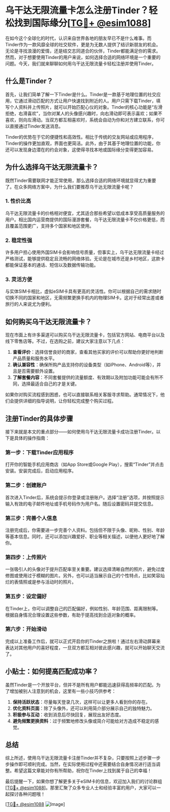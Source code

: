 # 乌干达无限流量卡怎么注册Tinder？轻松找到国际缘分[[TG💪+ @esim1088](https://t.me/s/esim1088)]

在如今这个全球化的时代，认识来自世界各地的朋友早已不是什么难事。而Tinder作为一款风靡全球的社交软件，更是为无数人提供了结识新朋友的机会。无论是寻找浪漫的爱情，还是结交志同道合的伙伴，Tinder都能满足你的需求。然而，对于想要使用Tinder的用户来说，如何选择合适的网络环境是一个重要的问题。今天，我们就来聊聊如何用乌干达无限流量卡轻松注册并使用Tinder。

## 什么是Tinder？

首先，让我们简单了解一下Tinder是什么。Tinder是一款基于地理位置的社交应用，它通过滑动匹配的方式让用户快速找到附近的人。用户只需下载Tinder，填写个人资料并上传照片，就可以开始匹配心仪的对象。Tinder的核心功能是“左滑拒绝，右滑喜欢”，当你对某人的头像感兴趣时，向右滑动即可表示喜欢；如果不喜欢，则向左滑动。当双方都互相喜欢时，系统会自动为你和对方建立联系，你可以直接通过Tinder发送消息。

Tinder的优势在于它的便捷性和高效性。相比于传统的交友网站或应用程序，Tinder的操作更加直观，界面也更简洁。此外，由于其基于地理位置的功能，你还可以发现身边潜在的约会对象，这使得寻找本地或国际缘分变得更加容易。

## 为什么选择乌干达无限流量卡？

既然Tinder需要联网才能正常使用，那么选择合适的网络环境就显得尤为重要了。在众多网络方案中，为什么我们要推荐乌干达无限流量卡呢？

### 1. **性价比高**
乌干达无限流量卡的价格相对便宜，尤其适合那些希望以低成本享受高质量服务的用户。相比国内运营商提供的国际漫游套餐，乌干达无限流量卡不仅价格更低，而且覆盖范围更广，支持多个国家和地区使用。

### 2. **稳定性强**
许多用户担心使用外国SIM卡会影响信号质量，但事实上，乌干达无限流量卡经过严格测试，能够提供稳定且流畅的网络体验。无论是在城市还是乡村地区，这款卡都能保证基本的通话、短信以及数据传输功能。

### 3. **灵活方便**
与实体SIM卡相比，虚拟eSIM卡具有更高的灵活性。你可以根据自己的需求随时切换不同的国家和地区，无需频繁更换手机内的物理SIM卡。这对于经常出差或者旅行的人来说尤为便利。

## 如何购买乌干达无限流量卡？

现在市面上有许多渠道可以购买乌干达无限流量卡，包括官方网站、电商平台以及线下零售店等。不过，在选购之前，建议大家注意以下几点：

1. **查看评价**：选择信誉良好的商家，查看其他买家的评价可以帮助你更好地判断产品质量和服务水平。
2. **确认兼容性**：确保所购产品支持你的设备类型（如iPhone、Android等），并且是否需要额外设置。
3. **了解套餐内容**：不同套餐提供的流量额度、有效期以及附加功能可能会有所不同，选择最适合自己的才是关键。

如果你对购买流程感到困惑，也可以直接联系相关客服寻求帮助。通常情况下，他们会提供详细的指导说明，让你轻松完成整个购买过程。

## 注册Tinder的具体步骤

接下来就是本文的重点部分——如何使用乌干达无限流量卡成功注册Tinder。以下是具体的操作指南：

### 第一步：下载Tinder应用程序
打开你的智能手机应用商店（如App Store或Google Play），搜索“Tinder”并点击安装。安装完成后，启动应用程序。

### 第二步：创建账户
首次进入Tinder后，系统会提示你登录或注册账户。选择“注册”选项，并按照提示输入有效的电子邮件地址或手机号码作为用户名。随后设置密码并提交信息。

### 第三步：完善个人信息
注册完成后，你需要进一步完善个人资料。包括但不限于头像、昵称、性别、年龄等基本信息。同时，还可以添加兴趣爱好、职业等相关描述，以便他人更好地了解你。

### 第四步：上传照片
一张吸引人的头像对于提升匹配率至关重要。建议选择清晰自然的照片，避免过度修图或使用过于模糊的图片。另外，也可以适当展示自己的个性特点，比如笑容灿烂的表情照或是参与活动时的照片。

### 第五步：设定偏好
在Tinder上，你可以调整自己的匹配偏好，例如性别、年龄范围、距离限制等。根据自身情况合理设置这些参数，有助于提高找到合适对象的概率。

### 第六步：开始滑动
完成以上准备工作后，就可以正式开启你的Tinder之旅啦！通过左右滑动屏幕来表达对其他用户的喜好程度，一旦双方都互相对彼此感兴趣，就可以开始聊天交流了。

## 小贴士：如何提高匹配成功率？

虽然Tinder是一个开放平台，但并不是所有用户都能迅速获得高频率的匹配。为了增加被别人注意到的机会，这里有一些小技巧供参考：

1. **保持活跃状态**：尽量每天登录几次，这样可以让更多人看到你的存在。
2. **优化资料页面**：除了头像外，还可以利用简介部分展示自己的独特魅力。
3. **积极参与互动**：收到消息后尽快回复，展现出友好态度。
4. **避免频繁更换资料**：过于频繁地修改头像或简介可能给对方造成不稳定的感觉。

## 总结

综上所述，使用乌干达无限流量卡注册Tinder并不复杂，只要按照上述步骤一步步操作即可顺利完成。当然，在实际使用过程中还需要结合自身情况进行适当调整。希望这篇文章能对你有所帮助，祝你在Tinder上找到属于自己的幸福！

最后提醒一下，如果你想了解更多关于eSIM卡的信息，欢迎加入我们的讨论群组[[TG💪+ @esim1088](https://t.me/s/esim1088)]。那里汇聚了众多专业人士和经验丰富的用户，大家可以一起探讨各种问题哦！

[[TG💪+ @esim1088](https://t.me/s/esim1088) ![Image](https://i.postimg.cc/4NQfJmqS/Snipaste-2025-05-13-00-14-12.png)]